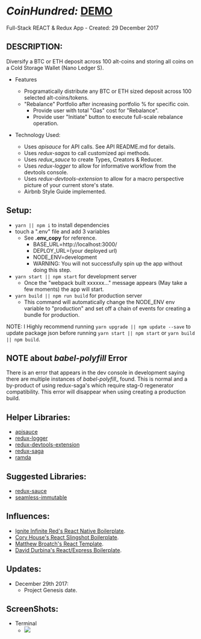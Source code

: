 # _CoinHundred:_ [DEMO](https://coinhundred.com/)
Full-Stack REACT & Redux App - Created: 29 December 2017

## DESCRIPTION:
Diversify a BTC or ETH deposit across 100 alt-coins and storing all coins on a Cold Storage Wallet (Nano Ledger S).
- Features
  * Programatically distribute any BTC or ETH sized deposit across 100 selected alt-coins/tokens.
  * "Rebalance" Portfolio after increasing portfolio % for specific coin.
    - Provide user with total "Gas" cost for "Rebalance".
    - Provide user "Initiate" button to execute full-scale rebalance operation.

- Technology Used:
  * Uses _apisauce_ for API calls. See API README.md for details.
  * Uses _redux-sagas_ to call customized api methods.
  * Uses _redux_sauce_ to create Types, Creators & Reducer.
  * Uses _redux-logger_ to allow for informative workflow from the devtools console.  
  * Uses _redux-devtools-extension_ to allow for a macro perspective picture of your current store's state.
  * Airbnb Style Guide implemented.

## Setup:
  - `yarn || npm i` to install dependencies
  - touch a ".env" file and add 3 variables
    * See **.env_copy** for reference.
      * BASE_URL=http://localhost:3000/
      * DEPLOY_URL=(your deployed url)
      * NODE_ENV=development
      - WARNING: You will not successfully spin up the app without doing this step.
  - `yarn start || npm start` for development server
    * Once the "webpack built xxxxxx..." message appears (May take a few moments) the app will start.
  - `yarn build || npm run build` for production server
    * This command will automatically change the NODE_ENV env variable to "production" and set off a chain of events for creating a bundle for production.


  NOTE: I Highly recommend running `yarn upgrade || npm update --save` to update package json before running `yarn start || npm start` or `yarn build || npm build`.

## NOTE about _babel-polyfill_ Error
 There is an error that appears in the dev console in development saying there are multiple instances of _babel-polyfill__ found.  This is normal and a by-product of using redux-saga's which require stag-0 regenerator compatibility.  This error will disappear when using creating a production build.  

## Helper Libraries:
* [apisauce](https://github.com/skellock/apisauce)
* [redux-logger](https://github.com/evgenyrodionov/redux-logger)
* [redux-devtools-extension](https://github.com/zalmoxisus/redux-devtools-extension)
* [redux-saga](https://github.com/yelouafi/redux-saga)
* [ramda](https://github.com/ramda)

## Suggested Libraries:
* [redux-sauce](https://github.com/skellock/reduxsauce)
* [seamless-immutable](https://github.com/rtfeldman/seamless-immutable)

## Influences:
* [Ignite Infinite Red's React Native Boilerplate](https://github.com/infinitered/ignite).
* [Cory House's React Slingshot Boilerplate](https://github.com/coryhouse/react-slingshot).
* [Matthew Broatch's React Template](https://github.com/mnbroatch/react-template).
* [David Durbina's React/Express Boilerplate](https://github.com/WindUpDurb/React-Express-Boilerplate).

## Updates:
* December 29th 2017:
  - Project Genesis date.

## ScreenShots:
* Terminal
  - <img src="http://i.imgur.com/RjJ7yfA.png" />
